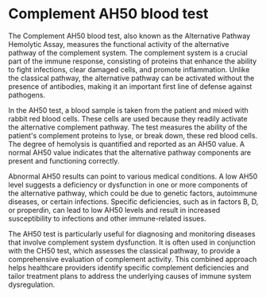 [//]: # (source: gpt-40)
[//]: # (abbr: AH50)
[//]: # (aka: alternative pathway hemolytic assay)
[//]: # (aka: alternative pathway hemolytic 50% lysis test for complement system)
[//]: # (tags: tests body-complement-system)

# Complement AH50 blood test

The Complement AH50 blood test, also known as the Alternative Pathway Hemolytic Assay, measures the functional activity of the alternative pathway of the complement system. The complement system is a crucial part of the immune response, consisting of proteins that enhance the ability to fight infections, clear damaged cells, and promote inflammation. Unlike the classical pathway, the alternative pathway can be activated without the presence of antibodies, making it an important first line of defense against pathogens.

In the AH50 test, a blood sample is taken from the patient and mixed with rabbit red blood cells. These cells are used because they readily activate the alternative complement pathway. The test measures the ability of the patient's complement proteins to lyse, or break down, these red blood cells. The degree of hemolysis is quantified and reported as an AH50 value. A normal AH50 value indicates that the alternative pathway components are present and functioning correctly.

Abnormal AH50 results can point to various medical conditions. A low AH50 level suggests a deficiency or dysfunction in one or more components of the alternative pathway, which could be due to genetic factors, autoimmune diseases, or certain infections. Specific deficiencies, such as in factors B, D, or properdin, can lead to low AH50 levels and result in increased susceptibility to infections and other immune-related issues.

The AH50 test is particularly useful for diagnosing and monitoring diseases that involve complement system dysfunction. It is often used in conjunction with the CH50 test, which assesses the classical pathway, to provide a comprehensive evaluation of complement activity. This combined approach helps healthcare providers identify specific complement deficiencies and tailor treatment plans to address the underlying causes of immune system dysregulation.